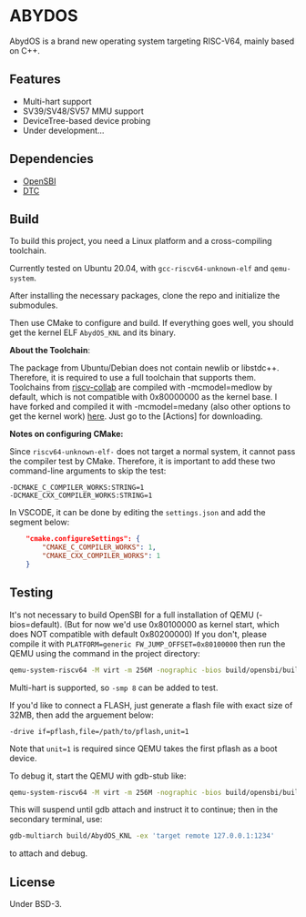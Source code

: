 # ABYDOS

AbydOS is a brand new operating system targeting RISC-V64, mainly based on C++.

## Features

- Multi-hart support
- SV39/SV48/SV57 MMU support
- DeviceTree-based device probing
- Under development...

## Dependencies

- [OpenSBI](https://github.com/riscv-software-src/opensbi)
- [DTC](https://git.kernel.org/pub/scm/utils/dtc/dtc.git)

## Build

To build this project, you need a Linux platform and a cross-compiling toolchain.

Currently tested on Ubuntu 20.04, with `gcc-riscv64-unknown-elf` and `qemu-system`.

After installing the necessary packages, clone the repo and initialize the submodules.

Then use CMake to configure and build. If everything goes well, you should get the kernel ELF `AbydOS_KNL` and its binary.

**About the Toolchain**:

The package from Ubuntu/Debian does not contain newlib or libstdc++. Therefore, it is required to use a full toolchain that supports them. Toolchains from [riscv-collab](https://github.com/riscv-collab/riscv-gnu-toolchain) are compiled with -mcmodel=medlow by default, which is not compatible with 0x80000000 as the kernel base. I have forked and compiled it with -mcmodel=medany (also other options to get the kernel work) [here](https://github.com/dynamicloader/riscv-gnu-toolchain). Just go to the [Actions] for downloading.

**Notes on configuring CMake:**

Since `riscv64-unknown-elf-` does not target a normal system, it cannot pass the compiler test by CMake. Therefore, it is important to add these two command-line arguments to skip the test:

```
-DCMAKE_C_COMPILER_WORKS:STRING=1 
-DCMAKE_CXX_COMPILER_WORKS:STRING=1
```

In VSCODE, it can be done by editing the `settings.json` and add the segment below:

```json
    "cmake.configureSettings": {
        "CMAKE_C_COMPILER_WORKS": 1,
        "CMAKE_CXX_COMPILER_WORKS": 1
    }
```

## Testing

It's not necessary to build OpenSBI for a full installation of QEMU (-bios=default). (But for now we'd use 0x80100000 as kernel start, which does NOT compatible with default 0x80200000) If you don't, please compile it with `PLATFORM=generic FW_JUMP_OFFSET=0x80100000` then run the QEMU using the command in the project directory:

```bash
qemu-system-riscv64 -M virt -m 256M -nographic -bios build/opensbi/build/platform/generic/firmware/fw_jump.elf -kernel build/AbydOS_KNL
```

Multi-hart is supported, so `-smp 8` can be added to test. 

If you'd like to connect a FLASH, just generate a flash file with exact size of 32MB, then add the arguement below:

```
-drive if=pflash,file=/path/to/pflash,unit=1
```

Note that `unit=1` is required since QEMU takes the first pflash as a boot device.

To debug it, start the QEMU with gdb-stub like:

```bash
qemu-system-riscv64 -M virt -m 256M -nographic -bios build/opensbi/build/platform/generic/firmware/fw_jump.elf -kernel build/AbydOS_KNL -gdb tcp::1234 -S
```
This will suspend until gdb attach and instruct it to continue; then in the secondary terminal, use:

```bash
gdb-multiarch build/AbydOS_KNL -ex 'target remote 127.0.0.1:1234'
```

to attach and debug.

## License

Under BSD-3.